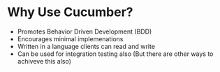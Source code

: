 <!SLIDE about>

# Why Use Cucumber?

* Promotes Behavior Driven Development (BDD)
* Encourages minimal implemenations
* Written in a language clients can read and write
* Can be used for integration testing also (But there are other ways to
  achiveve this also)
